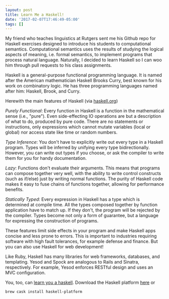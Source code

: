 ```yaml
---
layout: post
title: Learn Me a Haskell!
date: '2017-02-07T17:46:49-05:00'
tags: []
---
```

My friend who teaches linguistics at Rutgers sent me his Github repo for Haskell exercises designed to introduce his students to computational semantics. Computational semantics uses the results of studying the logical aspects of meaning, i.e. formal semantics, to implement programs that process natural language. Naturally, I decided to learn Haskell so I can woo him through pull requests to his class assignments.

Haskell is a general-purpose functional programming language. It is named after the American mathematician Haskell Brooks Curry, best known for his work on combinatory logic. He has three programming languages named after him: Haskell, Brook, and Curry.

Herewith the main features of Haskell (via [haskell.org](http://www.haskell.org))

*Purely Functional*: Every function in Haskell is a function in the mathematical sense (i.e., "pure"). Even side-effecting IO operations are but a description of what to do, produced by pure code. There are no statements or instructions, only expressions which cannot mutate variables (local or global) nor access state like time or random numbers.

*Type Inference*: You don't have to explicitly write out every type in a Haskell program. Types will be inferred by unifying every type bidirectionally. However, you can write out types if you choose, or ask the compiler to write them for you for handy documentation.

*Lazy*: Functions don't evaluate their arguments. This means that programs can compose together very well, with the ability to write control constructs (such as if/else) just by writing normal functions. The purity of Haskell code makes it easy to fuse chains of functions together, allowing for performance benefits.

*Statically Typed*: Every expression in Haskell has a type which is determined at compile time. All the types composed together by function application have to match up. If they don't, the program will be rejected by the compiler. Types become not only a form of guarantee, but a language for expressing the construction of programs.

These features limit side effects in your program and make Haskell apps concise and less prone to errors. This is important to industries requiring software with high fault tolerances, for example defense and finance. But you can also use Haskell for web development!

Like Ruby, Haskell has many libraries for web frameworks, databases, and templating. Yesod and Spock are analogous to Rails and Sinatra, respectively. For example, Yesod enforces RESTful design and uses an MVC configuration.

You, too, can [learn you a haskell](http://learnyouahaskell.com). Download the Haskell platform [here](https://www.haskell.org/platform/) or

```
brew cask install haskell-platform
```
